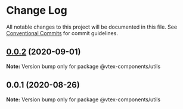 # Change Log

All notable changes to this project will be documented in this file.
See [Conventional Commits](https://conventionalcommits.org) for commit guidelines.

## [0.0.2](https://github.com/vtex/onda/compare/@vtex-components/utils@0.0.1...@vtex-components/utils@0.0.2) (2020-09-01)

**Note:** Version bump only for package @vtex-components/utils





## 0.0.1 (2020-08-26)

**Note:** Version bump only for package @vtex-components/utils
